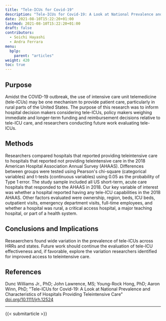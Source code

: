 ```yaml
---
title: "Tele-ICUs for Covid-19"
description: "Tele-ICUs for Covid-19: A Look at National Prevalence and Characteristics of Hospitals Providing Teleintensive Care"
date: 2021-08-10T15:22:20+01:00
lastmod: 2021-08-10T15:22:20+01:00
draft: false
contributors:
  - Soichi Hayashi
  - Andra Ferrara
menu:
  bplp:
    parent: "articles"
weight: 420
toc: true
---
```


## Purpose

Amidst the COVID-19 outbreak, the use of intensive care unit telemedicine (tele-ICUs) may be one mechanism to provide patient care, particularly in rural parts of the United States. The purpose of this research was to inform hospital decision makers considering tele-ICUs, policy makers weighing immediate and longer-term funding and reimbursement decisions relative to tele-ICU care, and researchers conducting future work evaluating tele-ICUs.

## Methods

Researchers compared hospitals that reported providing teleintensive care to hospitals that reported not providing teleintensive care in the 2018 American Hospital Association Annual Survey (AHAAS). Differences between groups were tested using Pearson's chi-square (categorical variables) and t-tests (continuous variables) using 0.05 as the probability of Type 1 error. The study sample included all US short-term, acute care hospitals that responded to the AHAAS in 2018. Our key variable of interest was whether a hospital reported having any tele-ICU capabilities in the 2018 AHAAS. Other factors evaluated were ownership, region, beds, ICU beds, outpatient visits, emergency department visits, full-time employees, and whether a hospital was rural, a critical access hospital, a major teaching hospital, or part of a health system.

## Conclusions and Implications

Reseaerchers found wide variation in the prevalence of tele-ICUs across HRRs and states. Future work should continue the evaluation of tele-ICU effectiveness and, if favorable, explore the variation researchers identified for improved access to teleintensive care.

## References

Dunc Williams Jr., PhD; John Lawrence, MS; Young-Rock Hong, PhD; Aaron Winn, PhD; "Tele-ICUs for Covid-19: A Look at National Prevalence and Characteristics of Hospitals Providing Teleintensive Care" [doi.org/10.1111/jrh.12524](https://doi.org/10.1111/jrh.12524)

-----------------------------------------------

{{< submitarticle >}}
